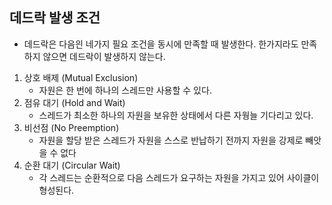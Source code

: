 ## 데드락 발생 조건

- 데드락은 다음읜 네가지 필요 조건을 동시에 만족할 때 발생한다. 한가지라도 만족하지 않으면 데드락이 발생하지 않는다.

1. 상호 배제 (Mutual Exclusion)
   - 자원은 한 번에 하나의 스레드만 사용할 수 있다.
2. 점유 대기 (Hold and Wait)
   - 스레드가 최소한 하나의 자원을 보유한 상태에서 다른 자웡늘 기다리고 있다.
3. 비선점 (No Preemption)
   - 자원을 할당 받은 스레드가 자원을 스스로 반납하기 전까지 자원을 강제로 빼앗을 수 없다
4. 순환 대기 (Circular Wait)
   - 각 스레드는 순환적으로 다음 스레드가 요구하는 자원을 가지고 있어 사이클이 형성된다.